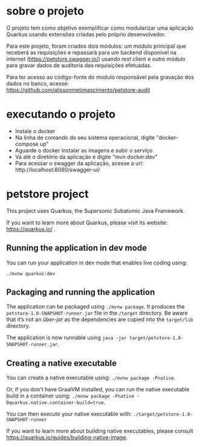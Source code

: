 # sobre o projeto

O projeto tem como objetivo exemplificar como modularizar uma aplicação Quarkus usando extensões criadas pelo próprio desenvolvedor.

Para este projeto, foram criados dois módulos: um módulo principal que receberá as requisições e repassará para um backend disponível na internet (https://petstore.swagger.io/) usando rest client e outro módulo para gravar dados de auditoria das requisições efetuadas.

Para ter acesso ao código-fonte do modulo responsável pela gravação dos dados no banco, acesse: https://github.com/alissonmelonascimento/petstore-audit

# executando o projeto

<ul>
  <li>Instale o docker</li>
  <li>Na linha de comando do seu sistema operacional, digite "docker-compose up"</li>
  <li>Aguarde o docker instalar as imagens e subir o serviço</li>
  <li>Vá até o diretório da aplicação e digite "mvn docker:dev"</li>
  <li>Para acessar o swagger da aplicação, acesse a url: http://localhost:8080/swagger-ui/</li>
</ul>

# petstore project

This project uses Quarkus, the Supersonic Subatomic Java Framework.

If you want to learn more about Quarkus, please visit its website: https://quarkus.io/ .

## Running the application in dev mode

You can run your application in dev mode that enables live coding using:
```
./mvnw quarkus:dev
```

## Packaging and running the application

The application can be packaged using `./mvnw package`.
It produces the `petstore-1.0-SNAPSHOT-runner.jar` file in the `/target` directory.
Be aware that it’s not an _über-jar_ as the dependencies are copied into the `target/lib` directory.

The application is now runnable using `java -jar target/petstore-1.0-SNAPSHOT-runner.jar`.

## Creating a native executable

You can create a native executable using: `./mvnw package -Pnative`.

Or, if you don't have GraalVM installed, you can run the native executable build in a container using: `./mvnw package -Pnative -Dquarkus.native.container-build=true`.

You can then execute your native executable with: `./target/petstore-1.0-SNAPSHOT-runner`

If you want to learn more about building native executables, please consult https://quarkus.io/guides/building-native-image.
